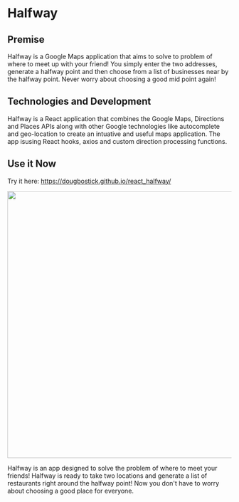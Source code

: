 # Halfway

## Premise

Halfway is a Google Maps application that aims to solve to problem of where to meet up with your friend! You simply enter the two addresses, generate a halfway point and then choose from a list of businesses near by the halfway point. Never worry about choosing a good mid point again!

## Technologies and Development

Halfway is a React application that combines the Google Maps, Directions and Places APIs along with other Google technologies like autocomplete and geo-location to create an intuative and useful maps application. 
The app isusing React hooks, axios and custom direction processing functions. 

## Use it Now
 Try it here: https://dougbostick.github.io/react_halfway/

 <a href="https://word-game-nu.vercel.app/" target="_blank">
 <img src="https://github.com/dougbostick/word_game/assets/95255667/cf27b1a9-ae88-492c-a2a0-7e9f3b3b27b0" width="600px" />
 </a>



Halfway is an app designed to solve the problem of where to meet your friends! Halfway is ready to take two locations and generate a list of restaurants right around the halfway point! Now you don't have to worry about choosing a good place for everyone.
